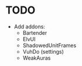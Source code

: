 # TODO

- Add addons:
  - Bartender
  - ElvUI
  - ShadowedUnitFrames
  - VuhDo (settings)
  - WeakAuras
